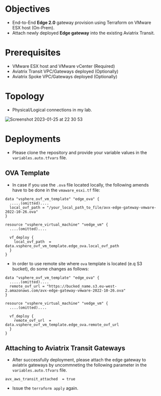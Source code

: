 # Objectives

- End-to-End **Edge 2.0** gateway provision using Terraform on VMware ESX host (On-Prem). 
- Attach newly deployed **Edge gateway** into the existing Aviatrix Transit.

# Prerequisites

- VMware ESX host and VMware vCenter (Required)
- Aviatrix Transit VPC/Gateways deployed (Optionally)
- Aviatrix Spoke VPC/Gateways deployed (Optionally)

# Topology

- Physical/Logical connections in my lab. 

![Screenshot 2023-01-25 at 22 30 53](https://user-images.githubusercontent.com/102957943/214706833-a9ebc3e7-56c5-424a-a88c-63d2da8ab740.png)


# Deployments

- Please clone the repository and provide your variable values in the `variables.auto.tfvars` file.


## OVA Template


- In case if you use the `.ova` file located locally, the following amends have to be done in the `vmaware_esxi.tf` file:

```hcl
data "vsphere_ovf_vm_template" "edge_ova" { 
  .....(omitted)....
  local_ovf_path = "/your_local_path_to_file/avx-edge-gateway-vmware-2022-10-26.ova"
}

resource "vsphere_virtual_machine" "vedge_vm" {
  ....(omitted)....
  
  vf_deploy {
    local_ovf_path  = data.vsphere_ovf_vm_template.edge_ova.local_ovf_path
  }
}
```

- In order to use remote site where `ova` template is located (e.q S3 bucket), do some changes as follows:

```hcl
data "vsphere_ovf_vm_template" "edge_ova" { 
  .....(omitted)....
  remote_ovf_url = "https://bucked_name.s3.eu-west-2.amazonaws.com/avx-edge-gateway-vmware-2022-10-26.ova"
}

resource "vsphere_virtual_machine" "vedge_vm" {
  ....(omitted)....
  
  vf_deploy {
    remote_ovf_url  = data.vsphere_ovf_vm_template.edge_ova.remote_ovf_url
  }
}
```

## Attaching to Aviatrix Transit Gateways

- After successfully deployment, please attach the edge gateway to aviatrix gateways by uncommneting the following parameter in the `variables.auto.tfvars` file.

```hcl
avx_aws_transit_attached  = true
```

- Issue the `terraform apply` again.



